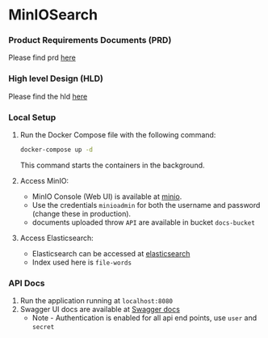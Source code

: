 # MinIOSearch

### Product Requirements Documents (PRD)
Please find prd [here](./docs/PRD.md)

### High level Design (HLD)
Please find the hld [here](./docs/img.png)

### Local Setup
1. Run the Docker Compose file with the following command:

   ```bash
   docker-compose up -d
   ```
   This command starts the containers in the background.

1. Access MinIO:
   - MinIO Console (Web UI) is available at [minio](http://localhost:9001).
   - Use the credentials `minioadmin` for both the username and password (change these in production).
   - documents uploaded throw `API` are available in bucket `docs-bucket`

1. Access Elasticsearch:
   - Elasticsearch can be accessed at [elasticsearch](http://localhost:9200)
   - Index used here is `file-words`


### API Docs
1. Run the application running at `localhost:8080`
1. Swagger UI docs are available at [Swagger docs](http://localhost:8080/swagger-ui/index.html#/)
   * Note - Authentication is enabled for all api end points, use `user` and `secret` 

